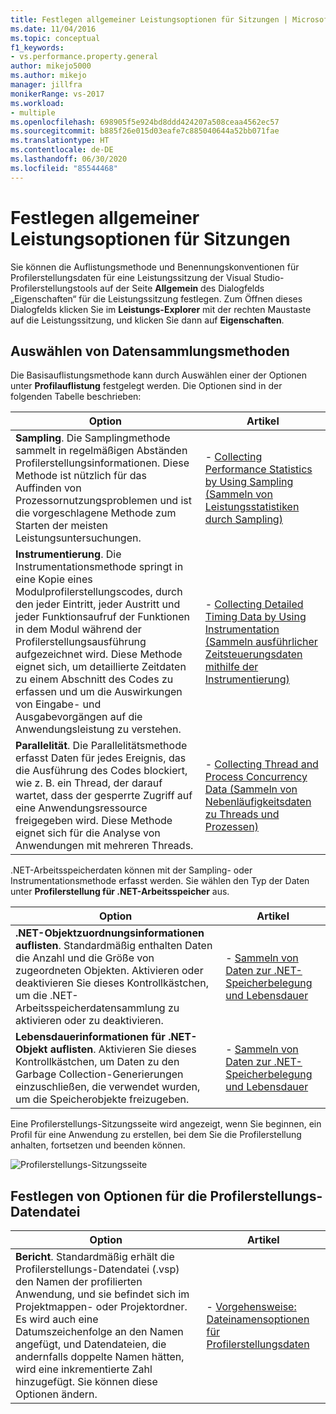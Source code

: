 ```yaml
---
title: Festlegen allgemeiner Leistungsoptionen für Sitzungen | Microsoft-Dokumentation
ms.date: 11/04/2016
ms.topic: conceptual
f1_keywords:
- vs.performance.property.general
author: mikejo5000
ms.author: mikejo
manager: jillfra
monikerRange: vs-2017
ms.workload:
- multiple
ms.openlocfilehash: 698905f5e924bd8ddd424207a508ceaa4562ec57
ms.sourcegitcommit: b885f26e015d03eafe7c885040644a52bb071fae
ms.translationtype: HT
ms.contentlocale: de-DE
ms.lasthandoff: 06/30/2020
ms.locfileid: "85544468"
---
```

# <a name="set-general-performance-session-options"></a>Festlegen allgemeiner Leistungsoptionen für Sitzungen

Sie können die Auflistungsmethode und Benennungskonventionen für Profilerstellungsdaten für eine Leistungssitzung der Visual Studio-Profilerstellungstools auf der Seite **Allgemein** des Dialogfelds „Eigenschaften“ für die Leistungssitzung festlegen. Zum Öffnen dieses Dialogfelds klicken Sie im **Leistungs-Explorer** mit der rechten Maustaste auf die Leistungssitzung, und klicken Sie dann auf **Eigenschaften**.

## <a name="choosing-data-collection-methods"></a>Auswählen von Datensammlungsmethoden

Die Basisauflistungsmethode kann durch Auswählen einer der Optionen unter **Profilauflistung** festgelegt werden. Die Optionen sind in der folgenden Tabelle beschrieben:

|Option|Artikel|
|-|-|
|**Sampling**. Die Samplingmethode sammelt in regelmäßigen Abständen Profilerstellungsinformationen. Diese Methode ist nützlich für das Auffinden von Prozessornutzungsproblemen und ist die vorgeschlagene Methode zum Starten der meisten Leistungsuntersuchungen.|- [Collecting Performance Statistics by Using Sampling (Sammeln von Leistungsstatistiken durch Sampling)](../profiling/collecting-performance-statistics-by-using-sampling.md)|
|**Instrumentierung**. Die Instrumentationsmethode springt in eine Kopie eines Modulprofilerstellungscodes, durch den jeder Eintritt, jeder Austritt und jeder Funktionsaufruf der Funktionen in dem Modul während der Profilerstellungsausführung aufgezeichnet wird. Diese Methode eignet sich, um detaillierte Zeitdaten zu einem Abschnitt des Codes zu erfassen und um die Auswirkungen von Eingabe- und Ausgabevorgängen auf die Anwendungsleistung zu verstehen.|- [Collecting Detailed Timing Data by Using Instrumentation (Sammeln ausführlicher Zeitsteuerungsdaten mithilfe der Instrumentierung) ](../profiling/collecting-detailed-timing-data-by-using-instrumentation.md)|
|**Parallelität**. Die Parallelitätsmethode erfasst Daten für jedes Ereignis, das die Ausführung des Codes blockiert, wie z. B. ein Thread, der darauf wartet, dass der gesperrte Zugriff auf eine Anwendungsressource freigegeben wird. Diese Methode eignet sich für die Analyse von Anwendungen mit mehreren Threads.|- [Collecting Thread and Process Concurrency Data (Sammeln von Nebenläufigkeitsdaten zu Threads und Prozessen) ](../profiling/collecting-thread-and-process-concurrency-data.md)|

 .NET-Arbeitsspeicherdaten können mit der Sampling- oder Instrumentationsmethode erfasst werden. Sie wählen den Typ der Daten unter **Profilerstellung für .NET-Arbeitsspeicher** aus.

|Option|Artikel|
|-|-|
|**.NET-Objektzuordnungsinformationen auflisten**. Standardmäßig enthalten Daten die Anzahl und die Größe von zugeordneten Objekten. Aktivieren oder deaktivieren Sie dieses Kontrollkästchen, um die .NET-Arbeitsspeicherdatensammlung zu aktivieren oder zu deaktivieren. |- [Sammeln von Daten zur .NET-Speicherbelegung und Lebensdauer](../profiling/collecting-dotnet-memory-allocation-and-lifetime-data.md)|
|**Lebensdauerinformationen für .NET-Objekt auflisten**. Aktivieren Sie dieses Kontrollkästchen, um Daten zu den Garbage Collection-Generierungen einzuschließen, die verwendet wurden, um die Speicherobjekte freizugeben.|- [Sammeln von Daten zur .NET-Speicherbelegung und Lebensdauer](../profiling/collecting-dotnet-memory-allocation-and-lifetime-data.md) |

 Eine Profilerstellungs-Sitzungsseite wird angezeigt, wenn Sie beginnen, ein Profil für eine Anwendung zu erstellen, bei dem Sie die Profilerstellung anhalten, fortsetzen und beenden können.

 ![Profilerstellungs-Sitzungsseite](../profiling/media/prof_profilingsessionpage.png "PROF_ProfilingSessionPage")

## <a name="set-profiling-data-file-options"></a>Festlegen von Optionen für die Profilerstellungs-Datendatei

|Option|Artikel|
|-|-|
|**Bericht**. Standardmäßig erhält die Profilerstellungs-Datendatei (.vsp) den Namen der profilierten Anwendung, und sie befindet sich im Projektmappen- oder Projektordner. Es wird auch eine Datumszeichenfolge an den Namen angefügt, und Datendateien, die andernfalls doppelte Namen hätten, wird eine inkrementierte Zahl hinzugefügt. Sie können diese Optionen ändern.|- [Vorgehensweise: Dateinamensoptionen für Profilerstellungsdaten](../profiling/how-to-set-performance-data-file-name-options.md)|
